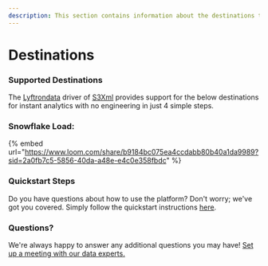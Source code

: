 ```yaml
---
description: This section contains information about the destinations that S3Xml supports.
---
```


# Destinations

### Supported Destinations

The [Lyftrondata](https://www.lyftrondata.com/) driver of [S3Xml](https://www.lyftrondata.com/integration/technology-analytics/amazon-s3-xml/) provides support for the below destinations for instant analytics with no engineering in just 4 simple steps.

### Snowflake Load:

{% embed url="https://www.loom.com/share/b9184bc075ea4ccdabb80b40a1da9989?sid=2a0fb7c5-5856-40da-a48e-e4c0e358fbdc" %}

### Quickstart Steps

Do you have questions about how to use the platform? Don't worry; we've got you covered. Simply follow the quickstart instructions [here](./).

### Questions? <a href="#questions" id="questions"></a>

We're always happy to answer any additional questions you may have! [Set up a meeting with our data experts.](https://www.lyftrondata.com/book-a-meeting/)
